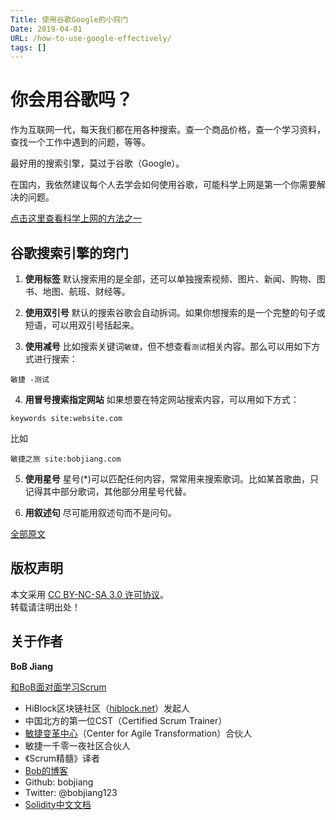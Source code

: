 ```yaml
---
Title: 使用谷歌Google的小窍门
Date: 2019-04-01
URL: /how-to-use-google-effectively/ 
tags: []
---
```


# 你会用谷歌吗？

作为互联网一代，每天我们都在用各种搜索。查一个商品价格，查一个学习资料，查找一个工作中遇到的问题，等等。

最好用的搜索引擎，莫过于谷歌（Google）。

在国内，我依然建议每个人去学会如何使用谷歌，可能科学上网是第一个你需要解决的问题。

[点击这里查看科学上网的方法之一](https://tinyletter.com/bobjiang/letters/message)

## 谷歌搜索引擎的窍门

1. **使用标签**
默认搜索用的是全部，还可以单独搜索视频、图片、新闻、购物、图书、地图、航班、财经等。

2. **使用双引号**
默认的搜索谷歌会自动拆词。如果你想搜索的是一个完整的句子或短语，可以用双引号括起来。

3. **使用减号**
比如搜索关键词`敏捷`，但不想查看`测试`相关内容。那么可以用如下方式进行搜索：

`敏捷 -测试`

4. **用冒号搜索指定网站**
如果想要在特定网站搜索内容，可以用如下方式：

`keywords site:website.com`

比如

`敏捷之旅 site:bobjiang.com`

5. **使用星号**
星号(\*)可以匹配任何内容，常常用来搜索歌词。比如某首歌曲，只记得其中部分歌词，其他部分用星号代替。

6. **用叙述句**
尽可能用叙述句而不是问句。


[全部原文](https://www.lifehack.org/articles/technology/20-tips-use-google-search-efficiently.html)

## 版权声明

本文采用 [CC BY-NC-SA 3.0 许可协议](https://creativecommons.org/licenses/by-nc-sa/3.0/deed.zh)。  
转载请注明出处！

## 关于作者

**BoB Jiang**

[和BoB面对面学习Scrum](https://appmopev1px9533.h5.xiaoeknow.com/homepage) 

- HiBlock区块链社区（[hiblock.net](https://hiblock.net)）发起人  
- 中国北方的第一位CST（Certified Scrum Trainer）  
- [敏捷变革中心](https://www.c4at.cn/)（Center for Agile Transformation）合伙人  
- 敏捷一千零一夜社区合伙人  
- 《Scrum精髓》译者
- [Bob的博客](https://www.bobjiang.com)
- Github: bobjiang
- Twitter: @bobjiang123
- [Solidity中文文档](https://solidity-cn.readthedocs.io/zh/develop/)